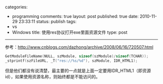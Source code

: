 categories: 
  - programming
comments: true
layout: post
published: true
date: 2010-11-29 23:33:11
status: publish
tags: 
  - vs
  - Windows
title: 使用res协议打开exe里面资源文件
type: post
---
参考：<a href="http://www.cnblogs.com/dazhong/archive/2008/06/16/720507.html">http://www.cnblogs.com/dazhong/archive/2008/06/16/720507.html</a>

```cpp
GetModuleFileName(NULL, szModule, sizeof(szModule)/sizeof(TCHAR));
_stprintf(szFileURL, _T("res://%s/%d"), szModule, IDR_HTML1);
```

但是他们都没有说清楚，最主要的一点就是上面一定要用IDR_HTML1（即资源id），如果使用资源名称，则始终都是不能访问的。
